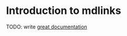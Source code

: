 # Introduction to mdlinks

TODO: write [great documentation](http://jacobian.org/writing/what-to-write/)
